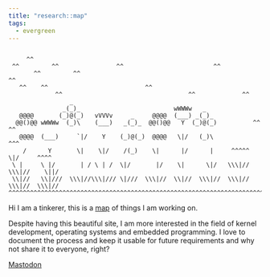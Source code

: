 ```yaml
---
title: "research::map"
tags:
  - evergreen
---
```


<!-- <img src="./banner.svg"> -->

```

     ^^
 ^^         ^^                ^^                         ^^
       ^^         ^^                                                          ^^
   ^^    ^^                           ^^
             ^^                                   ^^             ^^
                 _
               _(_)_                          wWWWw   _
   @@@@       (_)@(_)   vVVVv     _     @@@@  (___) _(_)_
  @@()@@ wWWWw  (_)\    (___)   _(_)_  @@()@@   Y  (_)@(_)          ^^     ^^
   @@@@  (___)     `|/    Y    (_)@(_)  @@@@   \|/   (_)\              ^^^
    /      Y       \|    \|/    /(_)    \|      |/      |     ^^^^^    \|/     ^^^^
 \ |     \ |/       | / \ | /  \|/       |/    \|      \|/   \\\|//  \\\|//    \||/
 \\|//   \\|///  \\\|//\\\|/// \|///  \\\|//  \\|//  \\\|//  \\\|//  \\\|//  \\\|//
^^^^^^^^^^^^^^^^^^^^^^^^^^^^^^^^^^^^^^^^^^^^^^^^^^^^^^^^^^^^^^^^^^^^^^^^^^^^^^^^^^^
```

Hi I am a tinkerer, this is a [map](nodes/map.md) of things I am working on.

Despite having this beautiful site, I am more interested in the field of kernel development, operating systems and embedded programming. I love to document the process and keep it usable for future requirements and why not share it to everyone, right?


<div class="hidden">
      <a rel="me" href="https://fosstodon.org/@scientiac">Mastodon</a>
</div>
